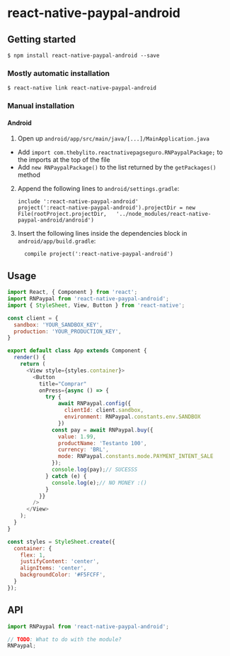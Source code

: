 # react-native-paypal-android

## Getting started

`$ npm install react-native-paypal-android --save`

### Mostly automatic installation

`$ react-native link react-native-paypal-android`

### Manual installation

#### Android

1. Open up `android/app/src/main/java/[...]/MainApplication.java`
  - Add `import com.thebylito.reactnativepagseguro.RNPaypalPackage;` to the imports at the top of the file
  - Add `new RNPaypalPackage()` to the list returned by the `getPackages()` method
2. Append the following lines to `android/settings.gradle`:
  	```
  	include ':react-native-paypal-android'
  	project(':react-native-paypal-android').projectDir = new File(rootProject.projectDir, 	'../node_modules/react-native-paypal-android/android')
  	```
3. Insert the following lines inside the dependencies block in `android/app/build.gradle`:
  	```
      compile project(':react-native-paypal-android')
  	```

## Usage
```javascript
import React, { Component } from 'react';
import RNPaypal from 'react-native-paypal-android';
import { StyleSheet, View, Button } from 'react-native';

const client = {
  sandbox: 'YOUR_SANDBOX_KEY',
  production: 'YOUR_PRODUCTION_KEY',
}

export default class App extends Component {
  render() {
    return (
      <View style={styles.container}>
        <Button
          title="Comprar"
          onPress={async () => {
            try {
                await RNPaypal.config({
                  clientId: client.sandbox,
                  environment: RNPaypal.constants.env.SANDBOX
                })
              const pay = await RNPaypal.buy({
                value: 1.99,
                productName: 'Testanto 100',
                currency: 'BRL',
                mode: RNPaypal.constants.mode.PAYMENT_INTENT_SALE
              });
              console.log(pay);// SUCESSS
            } catch (e) {
              console.log(e);// NO MONEY :()
            }
          }}
        />
      </View>
    );
  }
}

const styles = StyleSheet.create({
  container: {
    flex: 1,
    justifyContent: 'center',
    alignItems: 'center',
    backgroundColor: '#F5FCFF',
  }
});
```
## API
```javascript
import RNPaypal from 'react-native-paypal-android';

// TODO: What to do with the module?
RNPaypal;
```